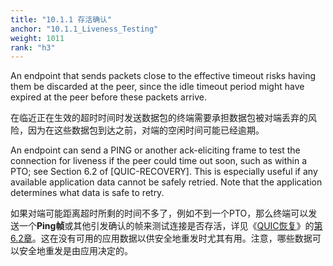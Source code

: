 ```yaml
---
title: "10.1.1 存活确认"
anchor: "10.1.1_Liveness_Testing"
weight: 1011
rank: "h3"
---
```


An endpoint that sends packets close to the effective timeout risks having them be discarded at the peer, since the idle timeout period might have expired at the peer before these packets arrive.

在临近正在生效的超时时间时发送数据包的终端需要承担数据包被对端丢弃的风险，因为在这些数据包到达之前，对端的空闲时间可能已经逾期。

An endpoint can send a PING or another ack-eliciting frame to test the connection for liveness if the peer could time out soon, such as within a PTO; see Section 6.2 of [QUIC-RECOVERY]. This is especially useful if any available application data cannot be safely retried. Note that the application determines what data is safe to retry.

如果对端可能距离超时所剩的时间不多了，例如不到一个PTO，那么终端可以发送一个**Ping帧**或其他引发确认的帧来测试连接是否存活，详见《[QUIC恢复]()》的[第6.2章]()。这在没有可用的应用数据以供安全地重发时尤其有用。注意，哪些数据可以安全地重发是由应用决定的。
